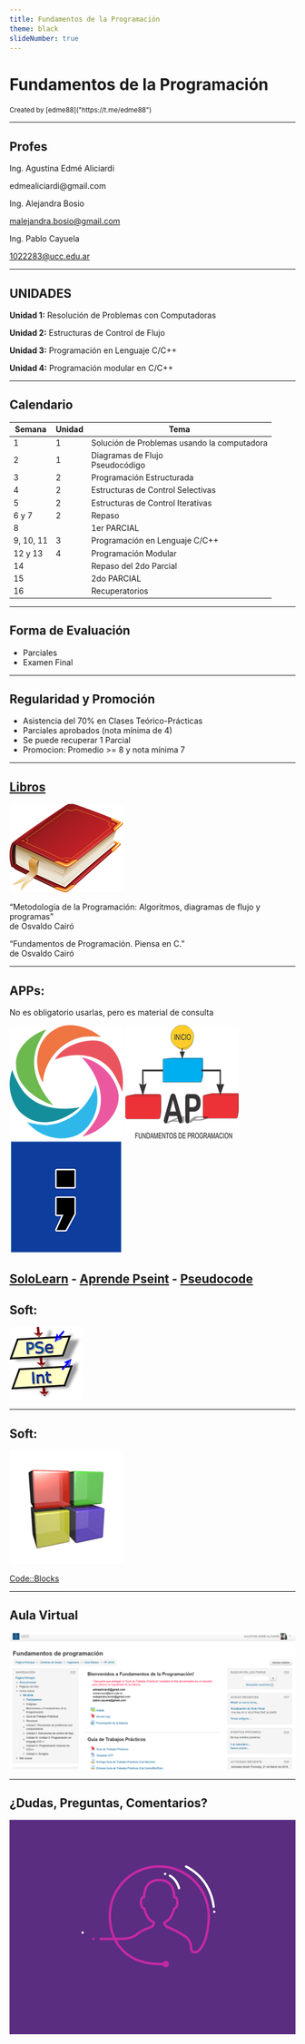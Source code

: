 ```yaml
---
title: Fundamentos de la Programación
theme: black
slideNumber: true
---
```


# Fundamentos de la Programación
<small>
Created by <i class="fab fa-telegram"></i>
[edme88]("https://t.me/edme88")
</small>

---
## Profes
Ing. Agustina Edmé Aliciardi

&#101;&#100;&#109;&#101;&#97;&#108;&#105;&#99;&#105;&#97;&#114;&#100;&#105;&#64;&#103;&#109;&#97;&#105;&#108;&#46;&#99;&#111;&#109;

Ing. Alejandra Bosio 

malejandra.bosio@gmail.com

Ing. Pablo Cayuela

1022283@ucc.edu.ar

---
## UNIDADES
**Unidad 1:** Resolución de Problemas con Computadoras

**Unidad 2:** Estructuras de Control de Flujo

**Unidad 3:** Programación en Lenguaje C/C++

**Unidad 4:** Programación modular en C/C++

---
## Calendario
<!-- .slide: style="font-size: 0.5em" -->
| Semana | Unidad | Tema |
|--------|--------|------|
| 1 | 1 | Solución de Problemas usando la computadora |
| 2 | 1 | Diagramas de Flujo <br> Pseudocódigo |
| 3 | 2 | Programación Estructurada |
| 4 | 2 | Estructuras de Control Selectivas |
| 5 | 2 | Estructuras de Control Iterativas |
| 6 y 7 | 2 | Repaso |
| 8 |  | 1er PARCIAL |
| 9, 10, 11 | 3 | Programación en Lenguaje C/C++ |
| 12 y 13 | 4 | Programación Modular |
| 14 |  | Repaso del 2do Parcial |
| 15 |  | 2do PARCIAL |
| 16 |  | Recuperatorios |

---
## Forma de Evaluación
* Parciales
* Examen Final

---
## Regularidad y Promoción
* Asistencia del 70% en Clases Teórico-Prácticas
* Parciales aprobados (nota mínima de 4)
* Se puede recuperar 1 Parcial
* Promocion: Promedio >= 8 y nota mínima 7

---
## [Libros](https://docs.google.com/forms/d/e/1FAIpQLSezpBBGuPAQHOfKVR-zgtZ4nlKHFDRS-L4u4JSzuaB6h1MzuQ/viewform)

![Libro](images/book.png)

“Metodología de la Programación: Algoritmos, diagramas de flujo y programas” <br>
de Osvaldo Cairó
    
“Fundamentos de Programación. Piensa en C.” <br>
de Osvaldo Cairó
    
---
## APPs:
No es obligatorio usarlas, pero es material de consulta

[![soloLearn](images/soloLearn.png)](https://play.google.com/store/apps/details?id=com.sololearn&hl=es_419)
[![Aprende_Pseint](images/presentacion/aprende_pseint.png)](https://play.google.com/store/apps/details?id=com.col.aprendeaprogramar.romero.aprendeaprogramarcol&hl=es_AR)
[![Pseudocode](images/presentacion/pseudocode.png)](https://play.google.com/store/apps/details?id=pe.diegoveloper.pseudocode&hl=es_AR)

[SoloLearn](https://play.google.com/store/apps/details?id=com.sololearn&hl=es_419) - [Aprende Pseint](https://play.google.com/store/apps/details?id=com.col.aprendeaprogramar.romero.aprendeaprogramarcol&hl=es_AR) - [Pseudocode](https://play.google.com/store/apps/details?id=pe.diegoveloper.pseudocode&hl=es_AR)   
---
## Soft:
[![PseInt](images/pseint.png)](http://pseint.sourceforge.net/)
 
---
## Soft:
[![codeBlocks](images/codeBlocks.png)](http://www.codeblocks.org)

[Code::Blocks](http://www.codeblocks.org)

---
## Aula Virtual
[![Campus Virtual](images/presentacion/CampusVirtual.png)](https://campusvirtual.ucc.edu.ar/course/view.php?id=1545)

---
## ¿Dudas, Preguntas, Comentarios?
![DUDAS](images/pregunta.gif)